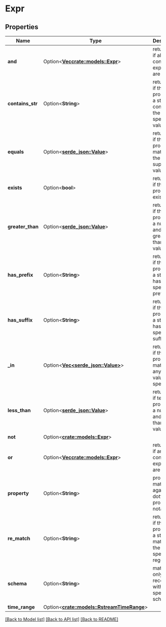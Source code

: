 # Expr

## Properties

Name | Type | Description | Notes
------------ | ------------- | ------------- | -------------
**and** | Option<[**Vec<crate::models::Expr>**](Expr.md)> | returns true if all of the contained expressions are true | [optional]
**contains_str** | Option<**String**> | returns true if the property is a string and contains the specified value | [optional]
**equals** | Option<[**serde_json::Value**](.md)> | returns true if the property matches the supplied value | [optional]
**exists** | Option<**bool**> | returns true if the property exists | [optional]
**greater_than** | Option<[**serde_json::Value**](.md)> | returns true if the property is a number and is greater than this value | [optional]
**has_prefix** | Option<**String**> | returns true if the property is a string and has the specified prefix | [optional]
**has_suffix** | Option<**String**> | returns true if the property is a string and has the specified suffix | [optional]
**_in** | Option<[**Vec<serde_json::Value>**](serde_json::Value.md)> | returns true if the property matches any of the values specified | [optional]
**less_than** | Option<[**serde_json::Value**](.md)> | returns true if te property is a number and is less than this value | [optional]
**not** | Option<[**crate::models::Expr**](Expr.md)> |  | [optional]
**or** | Option<[**Vec<crate::models::Expr>**](Expr.md)> | returns true if any of the contained expressions are true | [optional]
**property** | Option<**String**> | property to match against, in dotted property notation | [optional]
**re_match** | Option<**String**> | returns true if the property is a string and matches the specified regex | [optional]
**schema** | Option<**String**> | matches only records with the specified schema | [optional]
**time_range** | Option<[**crate::models::RstreamTimeRange**](RstreamTimeRange.md)> |  | [optional]

[[Back to Model list]](../README.md#documentation-for-models) [[Back to API list]](../README.md#documentation-for-api-endpoints) [[Back to README]](../README.md)


